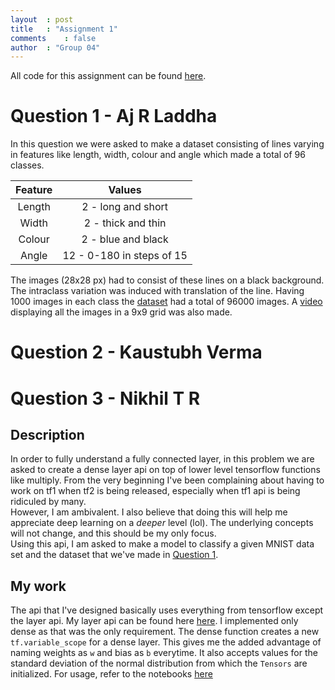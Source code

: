 ```yaml
---
layout	: post
title	: "Assignment 1"
comments	: false
author	: "Group 04"
---
```


All code for this assignment can be found [here](https://github.com/42niks/CS671-Deep-Learning-2019/tree/master/Assignments/Assignment_1).

# Question 1 - Aj R Laddha
In this question we were asked to make a dataset consisting of lines varying in features like length, width, colour and angle which made a total of 96 classes.

| Feature | Values |
|:---:|:---:|
| Length | 2 - long and short |
| Width | 2 - thick and thin |
| Colour | 2 - blue and black |
| Angle | 12 - 0-180 in steps of 15 |

The images (28x28 px) had to consist of these lines on a black background. The intraclass variation was induced with translation of the line. Having 1000 images in each class the [dataset](https://github.com/42niks/CS671-Deep-Learning-2019/blob/master/Assignments/Assignment_1/Q1/outfile.npz) had a total of 96000 images. A [video](https://github.com/42niks/CS671-Deep-Learning-2019/blob/master/Assignments/Assignment_1/Q1/assign1.mp4) displaying all the images in a 9x9 grid was also made.

# Question 2 - Kaustubh Verma

# Question 3 - Nikhil T R
## Description
In order to fully understand a fully connected layer, in this problem we are asked to create a dense layer api on top of lower level tensorflow functions like multiply. From the very beginning I've been complaining about having to work on tf1 when tf2 is being released, especially when tf1 api is being ridiculed by many.<br>However, I am ambivalent. I also believe that doing this will help me appreciate deep learning on a _deeper_ level (lol). The underlying concepts will not change, and this should be my only focus.<br>
Using this api, I am asked to make a model to classify a given MNIST data set and the dataset that we've made in [Question 1](#question-1---aj-r-laddha).

## My work
The api that I've designed basically uses everything from tensorflow except the layer api. My layer api can be found here [here](https://github.com/42niks/CS671-Deep-Learning-2019/blob/master/Assignments/Assignment_1/Q3/layers.py). I implemented only dense as that was the only requirement. The dense function creates a new `tf.variable_scope` for a dense layer. This gives me the added advantage of naming weights as `w` and bias as `b` everytime. It also accepts values for the standard deviation of the normal distribution from which the `Tensors` are initialized. For usage, refer to the notebooks [here](https://github.com/42niks/CS671-Deep-Learning-2019/tree/master/Assignments/Assignment_1/Q3)